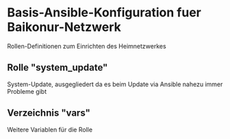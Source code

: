 # Basis-Ansible-Konfiguration fuer Baikonur-Netzwerk
Rollen-Definitionen zum Einrichten des Heimnetzwerkes

## Rolle "system_update"
System-Update, ausgegliedert da es beim Update via Ansible nahezu immer Probleme gibt

## Verzeichnis "vars"
Weitere Variablen für die Rolle
